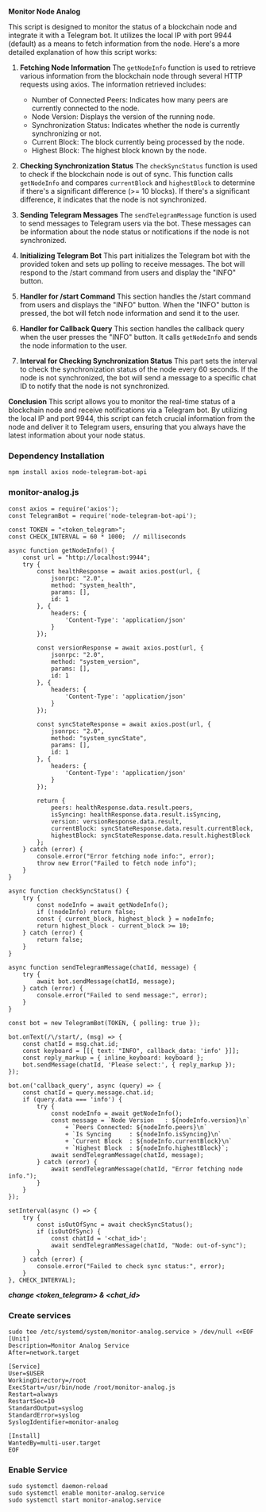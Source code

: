 **Monitor Node Analog**

This script is designed to monitor the status of a blockchain node and integrate it with a Telegram bot. It utilizes the local IP with port 9944 (default) as a means to fetch information from the node. Here's a more detailed explanation of how this script works:

1. **Fetching Node Information**
The `getNodeInfo` function is used to retrieve various information from the blockchain node through several HTTP requests using axios. The information retrieved includes:
   - Number of Connected Peers: Indicates how many peers are currently connected to the node.
   - Node Version: Displays the version of the running node.
   - Synchronization Status: Indicates whether the node is currently synchronizing or not.
   - Current Block: The block currently being processed by the node.
   - Highest Block: The highest block known by the node.

2. **Checking Synchronization Status**
The `checkSyncStatus` function is used to check if the blockchain node is out of sync. This function calls `getNodeInfo` and compares `currentBlock` and `highestBlock` to determine if there's a significant difference (>= 10 blocks). If there's a significant difference, it indicates that the node is not synchronized.

3. **Sending Telegram Messages**
The `sendTelegramMessage` function is used to send messages to Telegram users via the bot. These messages can be information about the node status or notifications if the node is not synchronized.

4. **Initializing Telegram Bot**
This part initializes the Telegram bot with the provided token and sets up polling to receive messages. The bot will respond to the /start command from users and display the "INFO" button.

5. **Handler for /start Command**
This section handles the /start command from users and displays the "INFO" button. When the "INFO" button is pressed, the bot will fetch node information and send it to the user.

6. **Handler for Callback Query**
This section handles the callback query when the user presses the "INFO" button. It calls `getNodeInfo` and sends the node information to the user.

7. **Interval for Checking Synchronization Status**
This part sets the interval to check the synchronization status of the node every 60 seconds. If the node is not synchronized, the bot will send a message to a specific chat ID to notify that the node is not synchronized.

**Conclusion**
This script allows you to monitor the real-time status of a blockchain node and receive notifications via a Telegram bot. By utilizing the local IP and port 9944, this script can fetch crucial information from the node and deliver it to Telegram users, ensuring that you always have the latest information about your node status.

###  Dependency Installation
```
npm install axios node-telegram-bot-api
```
### monitor-analog.js
```
const axios = require('axios');
const TelegramBot = require('node-telegram-bot-api');

const TOKEN = "<token_telegram>";
const CHECK_INTERVAL = 60 * 1000;  // milliseconds

async function getNodeInfo() {
    const url = "http://localhost:9944";
    try {
        const healthResponse = await axios.post(url, {
            jsonrpc: "2.0",
            method: "system_health",
            params: [],
            id: 1
        }, {
            headers: {
                'Content-Type': 'application/json'
            }
        });

        const versionResponse = await axios.post(url, {
            jsonrpc: "2.0",
            method: "system_version",
            params: [],
            id: 1
        }, {
            headers: {
                'Content-Type': 'application/json'
            }
        });

        const syncStateResponse = await axios.post(url, {
            jsonrpc: "2.0",
            method: "system_syncState",
            params: [],
            id: 1
        }, {
            headers: {
                'Content-Type': 'application/json'
            }
        });

        return {
            peers: healthResponse.data.result.peers,
            isSyncing: healthResponse.data.result.isSyncing,
            version: versionResponse.data.result,
            currentBlock: syncStateResponse.data.result.currentBlock,
            highestBlock: syncStateResponse.data.result.highestBlock
        };
    } catch (error) {
        console.error("Error fetching node info:", error);
        throw new Error("Failed to fetch node info");
    }
}

async function checkSyncStatus() {
    try {
        const nodeInfo = await getNodeInfo();
        if (!nodeInfo) return false;
        const { current_block, highest_block } = nodeInfo; 
        return highest_block - current_block >= 10;
    } catch (error) {
        return false;
    }
}

async function sendTelegramMessage(chatId, message) {
    try {
        await bot.sendMessage(chatId, message);
    } catch (error) {
        console.error("Failed to send message:", error);
    }
}

const bot = new TelegramBot(TOKEN, { polling: true });

bot.onText(/\/start/, (msg) => {
    const chatId = msg.chat.id;
    const keyboard = [[{ text: "INFO", callback_data: 'info' }]];
    const reply_markup = { inline_keyboard: keyboard };
    bot.sendMessage(chatId, 'Please select:', { reply_markup });
});

bot.on('callback_query', async (query) => {
    const chatId = query.message.chat.id;
    if (query.data === 'info') {
        try {
            const nodeInfo = await getNodeInfo();
            const message = `Node Version   : ${nodeInfo.version}\n`
                + `Peers Connected: ${nodeInfo.peers}\n`
                + `Is Syncing     : ${nodeInfo.isSyncing}\n`
                + `Current Block  : ${nodeInfo.currentBlock}\n`
                + `Highest Block  : ${nodeInfo.highestBlock}`;
            await sendTelegramMessage(chatId, message);
        } catch (error) {
            await sendTelegramMessage(chatId, "Error fetching node info.");
        }
    }
});

setInterval(async () => {
    try {
        const isOutOfSync = await checkSyncStatus();
        if (isOutOfSync) {
            const chatId = '<chat_id>';
            await sendTelegramMessage(chatId, "Node: out-of-sync");
        }
    } catch (error) {
        console.error("Failed to check sync status:", error);
    }
}, CHECK_INTERVAL);

```
***change <token_telegram> & <chat_id>***

### Create services
```
sudo tee /etc/systemd/system/monitor-analog.service > /dev/null <<EOF
[Unit]
Description=Monitor Analog Service
After=network.target

[Service]
User=$USER
WorkingDirectory=/root
ExecStart=/usr/bin/node /root/monitor-analog.js
Restart=always
RestartSec=10
StandardOutput=syslog
StandardError=syslog
SyslogIdentifier=monitor-analog

[Install]
WantedBy=multi-user.target
EOF
```

###  Enable Service
```
sudo systemctl daemon-reload
sudo systemctl enable monitor-analog.service
sudo systemctl start monitor-analog.service
```
